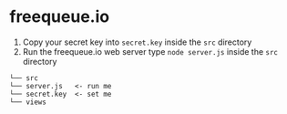 # freequeue.io
1. Copy your secret key into `secret.key` inside the `src` directory
2. Run the freequeue.io web server type `node server.js` inside the `src` directory
```
└── src
└── server.js   <- run me
└── secret.key  <- set me
└── views
```
